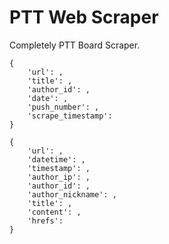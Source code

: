 # PTT Web Scraper

Completely PTT Board Scraper.

    {
        'url': ,
        'title': ,
        'author_id': ,
        'date': ,
        'push_number': ,
        'scrape_timestamp':
    }

    {
        'url': ,
        'datetime': ,
        'timestamp': ,
        'author_ip': ,
        'author_id': ,
        'author_nickname': ,
        'title': ,
        'content': ,
        'hrefs':
    }
